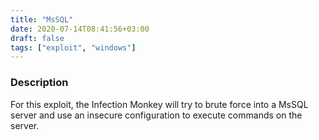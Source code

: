 ```yaml
---
title: "MsSQL"
date: 2020-07-14T08:41:56+03:00
draft: false
tags: ["exploit", "windows"]
---
```


### Description

For this exploit, the Infection Monkey will try to brute force into a MsSQL server and use an insecure configuration to execute commands on the server.
